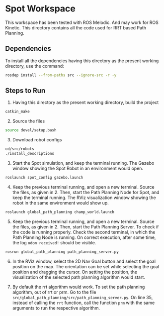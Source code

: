 # Spot Workspace

This workspace has been tested with ROS Melodic. And may work for ROS Kinetic. This directory contains all the code used for RRT based Path Planning.

## Dependencies
To install all the dependencies having this directory as the present working directory, use the command:
```bash
rosdep install --from-paths src --ignore-src -r -y
```

## Steps to Run

1. Having this directory as the present working directory, build the project

```bash
catkin_make
```

2. Source the files

```bash
source devel/setup.bash
```

3. Download robot configs

```bash
cd/src/robots
./install_descriptions
```

3. Start the Spot simulation, and keep the terminal running. The Gazebo window showing the Spot Robot in an environment would open.

```bash
roslaunch spot_config gazebo.launch
```

4. Keep the previous terminal running, and open a new terminal. Source the files, as given in 2. Then, start the Path Planning Node for Spot, and keep the terminal running. The RViz visualization window showing the robot in the same environment would show up.

```bash
roslaunch global_path_planning champ_world.launch
```

5. Keep the previous terminal running, and open a new terminal. Source the files, as given in 2. Then, start the Path Planning Server. To check if the code is running properly. Check the second terminal, in which the Path Planning Node is running. On correct execution, after some time, the log `odom received!` should be visible.

```bash
rosrun global_path_planning path_planning_server.py
```

6. In the RViz window, select the 2D Nav Goal button and select the goal position on the map. The orientation can be set while selecting the goal position and dragging the cursor. On setting the position, the visualization of the selected path planning algorithm would start.

7. By default the rrt algorithm would work. To set the path planning algorithm, out of rrt or prm. Go to the file `src/global_path_planning/src/path_planning_server.py`. On line 35, instead of calling the `rrt` function, call the function `prm` with the same arguments to run the respective algorithm.
